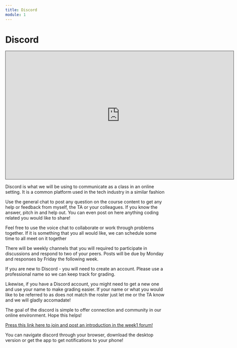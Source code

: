 ```yaml
---
title: Discord
module: 1
---
```


# Discord

<iframe src="https://umontana.hosted.panopto.com/Panopto/Pages/Embed.aspx?id=2dd165a4-5dc4-40b4-84c7-b0f40176bec8&autoplay=false&offerviewer=true&showtitle=false&showbrand=false&captions=false&interactivity=none" height="405" width="720" style="border: 1px solid #464646;" allowfullscreen allow="autoplay" aria-label="Panopto Embedded Video Player"></iframe>

<p>Discord is what we will be using to communicate as a class in an online setting. It is a common platform used in the tech industry in a similar fashion</p>
<p>Use the general chat to post any question on the course content to get any help or feedback from myself, the TA or your colleagues. If you know the answer, pitch in and help out. You can even post on here anything coding related you would like to share!</p>
<p>Feel free to use the voice chat to collaborate or work through problems together. If it is something that you all would like, we can schedule some time to all meet on it together</p>
<p>There will be weekly channels that you will required to participate in discussions and respond to two of your peers. Posts will be due by Monday and responses by Friday the following week.</p>
<p>If you are new to Discord - you will need to create an account. Please use a professional name so we can keep track for grading.</p>
<p>Likewise, if you have a Discord account, you might need to get a new one and use your name to make grading easier. If your name or what you would like to be referred to as does not match the roster just let me or the TA know and we will gladly accomadate!</p>
<p>The goal of the discord is simple to offer connection and community in our online environment. Hope this helps! </p>

<p><a href="https://discord.gg/bEzNZp2X48">Press this link here to join and post an introduction in the week1 forum!</a>
<p>You can navigate discord through your browser, download the desktop version or get the app to get notifications to your phone! </p>
